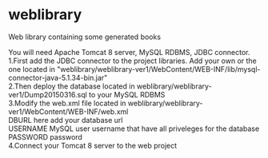 # weblibrary
Web library containing some generated books

You will need Apache Tomcat 8 server, MySQL RDBMS, JDBC connector.
<br />1.First add the JDBC connector to the project libraries. Add your own or the one located in "weblibrary/weblibrary-ver1/WebContent/WEB-INF/lib/mysql-connector-java-5.1.34-bin.jar"
<br />2.Then deploy the database located in weblibrary/weblibrary-ver1/Dump20150316.sql to your MySQL RDBMS
<br />3.Modify the web.xml file located in weblibrary/weblibrary-ver1/WebContent/WEB-INF/web.xml 
 <br />DBURL here add your database url
<br />USERNAME MySQL user username that have all priveleges for the database
<br />PASSWORD password 
<br />4.Connect your Tomcat 8 server to the web project

